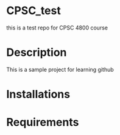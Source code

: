 # CPSC_test
this is a test repo for CPSC 4800 course


# Description
This is a sample project for learning github

# Installations
# Requirements

